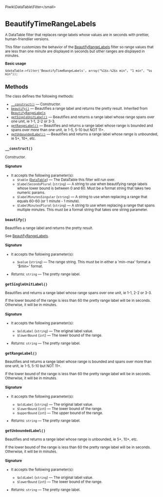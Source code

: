 <small>Piwik\DataTable\Filter\</small>

BeautifyTimeRangeLabels
=======================

A DataTable filter that replaces range labels whose values are in seconds with prettier, human-friendlier versions.

This filter customizes the behavior of the [BeautifyRangeLabels](/api-reference/Piwik/DataTable/Filter/BeautifyRangeLabels) filter
so range values that are less than one minute are displayed in seconds but
other ranges are displayed in minutes.

**Basic usage**

    $dataTable->filter('BeautifyTimeRangeLabels', array("%1$s-%2$s min", "1 min", "%s min"));

Methods
-------

The class defines the following methods:

- [`__construct()`](#__construct) &mdash; Constructor.
- [`beautify()`](#beautify) &mdash; Beautifies a range label and returns the pretty result. Inherited from [`BeautifyRangeLabels`](../../../Piwik/DataTable/Filter/BeautifyRangeLabels.md)
- [`getSingleUnitLabel()`](#getsingleunitlabel) &mdash; Beautifies and returns a range label whose range spans over one unit, ie 1-1, 2-2 or 3-3.
- [`getRangeLabel()`](#getrangelabel) &mdash; Beautifies and returns a range label whose range is bounded and spans over more than one unit, ie 1-5, 5-10 but NOT 11+.
- [`getUnboundedLabel()`](#getunboundedlabel) &mdash; Beautifies and returns a range label whose range is unbounded, ie 5+, 10+, etc.

<a name="__construct" id="__construct"></a>
<a name="__construct" id="__construct"></a>
### `__construct()`

Constructor.

#### Signature

-  It accepts the following parameter(s):
    - `$table` ([`DataTable`](../../../Piwik/DataTable.md)) &mdash;
       The DataTable this filter will run over.
    - `$labelSecondsPlural` (`string`) &mdash;
       A string to use when beautifying range labels whose lower bound is between 0 and 60. Must be a format string that takes two numeric params.
    - `$labelMinutesSingular` (`string`) &mdash;
       A string to use when replacing a range that equals 60-60 (or 1 minute - 1 minute).
    - `$labelMinutesPlural` (`string`) &mdash;
       A string to use when replacing a range that spans multiple minutes. This must be a format string that takes one string parameter.

<a name="beautify" id="beautify"></a>
<a name="beautify" id="beautify"></a>
### `beautify()`

Beautifies a range label and returns the pretty result.

See [BeautifyRangeLabels](/api-reference/Piwik/DataTable/Filter/BeautifyRangeLabels).

#### Signature

-  It accepts the following parameter(s):
    - `$value` (`string`) &mdash;
       The range string. This must be in either a '$min-$max' format a '$min+' format.

- *Returns:*  `string` &mdash;
    The pretty range label.

<a name="getsingleunitlabel" id="getsingleunitlabel"></a>
<a name="getSingleUnitLabel" id="getSingleUnitLabel"></a>
### `getSingleUnitLabel()`

Beautifies and returns a range label whose range spans over one unit, ie 1-1, 2-2 or 3-3.

If the lower bound of the range is less than 60 the pretty range label
will be in seconds. Otherwise, it will be in minutes.

#### Signature

-  It accepts the following parameter(s):
    - `$oldLabel` (`string`) &mdash;
       The original label value.
    - `$lowerBound` (`int`) &mdash;
       The lower bound of the range.

- *Returns:*  `string` &mdash;
    The pretty range label.

<a name="getrangelabel" id="getrangelabel"></a>
<a name="getRangeLabel" id="getRangeLabel"></a>
### `getRangeLabel()`

Beautifies and returns a range label whose range is bounded and spans over more than one unit, ie 1-5, 5-10 but NOT 11+.

If the lower bound of the range is less than 60 the pretty range label
will be in seconds. Otherwise, it will be in minutes.

#### Signature

-  It accepts the following parameter(s):
    - `$oldLabel` (`string`) &mdash;
       The original label value.
    - `$lowerBound` (`int`) &mdash;
       The lower bound of the range.
    - `$upperBound` (`int`) &mdash;
       The upper bound of the range.

- *Returns:*  `string` &mdash;
    The pretty range label.

<a name="getunboundedlabel" id="getunboundedlabel"></a>
<a name="getUnboundedLabel" id="getUnboundedLabel"></a>
### `getUnboundedLabel()`

Beautifies and returns a range label whose range is unbounded, ie 5+, 10+, etc.

If the lower bound of the range is less than 60 the pretty range label
will be in seconds. Otherwise, it will be in minutes.

#### Signature

-  It accepts the following parameter(s):
    - `$oldLabel` (`string`) &mdash;
       The original label value.
    - `$lowerBound` (`int`) &mdash;
       The lower bound of the range.

- *Returns:*  `string` &mdash;
    The pretty range label.

